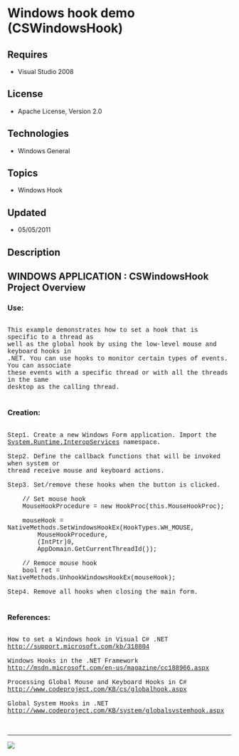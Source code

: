 # Windows hook demo (CSWindowsHook)
## Requires
- Visual Studio 2008
## License
- Apache License, Version 2.0
## Technologies
- Windows General
## Topics
- Windows Hook
## Updated
- 05/05/2011
## Description

<p style="font-family:Courier New"></p>
<h2>WINDOWS APPLICATION : CSWindowsHook Project Overview</h2>
<p style="font-family:Courier New"></p>
<h3>Use:</h3>
<p style="font-family:Courier New"><br>
This example demonstrates how to set a hook that is specific to a thread as <br>
well as the global hook by using the low-level mouse and keyboard hooks in <br>
.NET. You can use hooks to monitor certain types of events. You can associate <br>
these events with a specific thread or with all the threads in the same <br>
desktop as the calling thread.<br>
<br>
</p>
<h3>Creation:</h3>
<p style="font-family:Courier New"><br>
Step1. Create a new Windows Form application. Import the <br>
<a class="libraryLink" href="http://msdn.microsoft.com/en-US/library/System.Runtime.InteropServices.aspx" target="_blank" title="Auto generated link to System.Runtime.InteropServices">System.Runtime.InteropServices</a> namespace.<br>
<br>
Step2. Define the callback functions that will be invoked when system or &nbsp;<br>
thread receive mouse and keyboard actions.<br>
<br>
Step3. Set/remove these hooks when the button is clicked.<br>
<br>
&nbsp;&nbsp;&nbsp;&nbsp;// Set mouse hook<br>
&nbsp;&nbsp;&nbsp;&nbsp;MouseHookProcedure = new HookProc(this.MouseHookProc);<br>
<br>
&nbsp;&nbsp;&nbsp;&nbsp;mouseHook = NativeMethods.SetWindowsHookEx(HookTypes.WH_MOUSE,<br>
&nbsp;&nbsp;&nbsp;&nbsp;&nbsp;&nbsp;&nbsp;&nbsp;MouseHookProcedure,<br>
&nbsp;&nbsp;&nbsp;&nbsp;&nbsp;&nbsp;&nbsp;&nbsp;(IntPtr)0,<br>
&nbsp;&nbsp;&nbsp;&nbsp;&nbsp;&nbsp;&nbsp;&nbsp;AppDomain.GetCurrentThreadId());<br>
&nbsp; &nbsp;<br>
&nbsp;&nbsp;&nbsp;&nbsp;// Remoce mouse hook &nbsp; &nbsp; &nbsp; &nbsp; &nbsp; <br>
&nbsp;&nbsp;&nbsp;&nbsp;bool ret = NativeMethods.UnhookWindowsHookEx(mouseHook);<br>
<br>
Step4. Remove all hooks when closing the main form.<br>
<br>
</p>
<h3>References:</h3>
<p style="font-family:Courier New"><br>
How to set a Windows hook in Visual C# .NET<br>
<a target="_blank" href="http://support.microsoft.com/kb/318804">http://support.microsoft.com/kb/318804</a><br>
<br>
Windows Hooks in the .NET Framework<br>
<a target="_blank" href="http://msdn.microsoft.com/en-us/magazine/cc188966.aspx">http://msdn.microsoft.com/en-us/magazine/cc188966.aspx</a><br>
<br>
Processing Global Mouse and Keyboard Hooks in C#<br>
<a target="_blank" href="http://www.codeproject.com/KB/cs/globalhook.aspx">http://www.codeproject.com/KB/cs/globalhook.aspx</a><br>
<br>
Global System Hooks in .NET<br>
<a target="_blank" href="http://www.codeproject.com/KB/system/globalsystemhook.aspx">http://www.codeproject.com/KB/system/globalsystemhook.aspx</a><br>
<br>
<br>
</p>
<hr>
<div><a href="http://go.microsoft.com/?linkid=9759640" style="margin-top:3px"><img src="http://bit.ly/onecodelogo">
</a></div>
